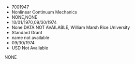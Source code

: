 * 7001947
* Nonlinear Continuum Mechanics
* NONE,NONE
* 10/01/1970,09/30/1974
* None   DATA NOT AVAILABLE, William Marsh Rice University
* Standard Grant
*   name not available
* 09/30/1974
* USD Not Available

NONE